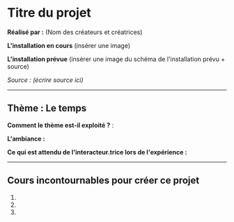 # Titre du projet

**Réalisé par :** (Nom des créateurs et créatrices)

**L'installation en cours** 
(insérer une image)

**L'installation prévue** 
(insérer une image du schéma de l'installation prévu + source)

*Source : (écrire source ici)*

---

## Thème : Le temps

**Comment le thème est-il exploité ?** :

**L'ambiance :**

**Ce qui est attendu de l'interacteur.trice lors de l'expérience :**

---

## Cours incontournables pour créer ce projet

1.
2.
3.

